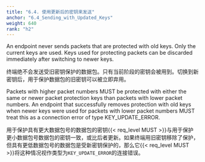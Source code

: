 ```yaml
---
title: "6.4. 使用更新后的密钥来发送"
anchor: "6.4_Sending_with_Updated_Keys"
weight: 640
rank: "h2"
---
```


An endpoint never sends packets that are protected with old keys. Only the current keys are used. Keys used for protecting packets can be discarded immediately after switching to newer keys.

终端绝不会发送受旧密钥保护的数据包。只有当前阶段的密钥会被用到。切换到新密钥后，用于保护数据包的旧密钥可以被立即弃用。

Packets with higher packet numbers MUST be protected with either the same or newer packet protection keys than packets with lower packet numbers. An endpoint that successfully removes protection with old keys when newer keys were used for packets with lower packet numbers MUST treat this as a connection error of type KEY_UPDATE_ERROR.

用于保护具有更大数据包号的数据包的密钥{{< req_level MUST >}}与用于保护更小数据包号数据包的密钥一致，或比后者更新。如果终端用旧密钥移除了保护，但具有更低数据包号的数据包是受新密钥保护的，那么它{{< req_level MUST >}}将这种情况视作类型为`KEY_UPDATE_ERROR`的连接错误。
